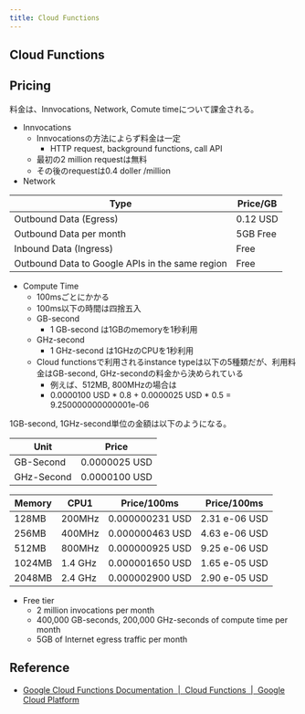 ```yaml
---
title: Cloud Functions
---
```


## Cloud Functions

## Pricing
料金は、Innvocations, Network, Comute timeについて課金される。

* Innvocations
    * Innvocationsの方法によらず料金は一定
        * HTTP request, background functions, call API
    * 最初の2 million requestは無料
    * その後のrequestは0.4 doller /million
* Network

| Type                                            | Price/GB |
|-------------------------------------------------|----------|
| Outbound Data (Egress)                          | 0.12 USD |
| Outbound Data per month                         | 5GB Free |
| Inbound Data (Ingress)                          | Free     |
| Outbound Data to Google APIs in the same region | Free     |


* Compute Time
    * 100msごとにかかる
    * 100ms以下の時間は四捨五入
    * GB-second
        * 1 GB-second は1GBのmemoryを1秒利用
    * GHz-second
        * 1 GHz-second は1GHzのCPUを1秒利用
    * Cloud functionsで利用されるinstance typeは以下の5種類だが、利用料金はGB-second, GHz-secondの料金から決められている
        * 例えば、512MB, 800MHzの場合は
        * 0.0000100 USD * 0.8 + 0.0000025 USD * 0.5 = 9.250000000000001e-06

1GB-second, 1GHz-second単位の金額は以下のようになる。

| Unit       | Price      |
|------------|------------|
| GB-Second  | 0.0000025 USD |
| GHz-Second | 0.0000100 USD |


| Memory   | CPU1      | Price/100ms     | Price/100ms |
| -------- | --------- | --------------  | ---------   |
| 128MB    | 200MHz    | 0.000000231 USD | 2.31 e-06 USD  |
| 256MB    | 400MHz    | 0.000000463 USD | 4.63 e-06 USD  |
| 512MB    | 800MHz    | 0.000000925 USD | 9.25 e-06 USD  |
| 1024MB   | 1.4 GHz   | 0.000001650 USD | 1.65 e-05 USD  |
| 2048MB   | 2.4 GHz   | 0.000002900 USD | 2.90 e-05 USD  |


* Free tier
    * 2 million invocations per month
    * 400,000 GB-seconds, 200,000 GHz-seconds of compute time per month
    * 5GB of Internet egress traffic per month



## Reference
* [Google Cloud Functions Documentation  |  Cloud Functions  |  Google Cloud Platform](https://cloud.google.com/functions/docs/)

